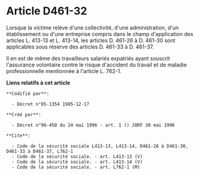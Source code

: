 # Article D461-32

Lorsque la victime relève d'une collectivité, d'une administration, d'un établissement ou d'une entreprise compris dans le
champ d'application des articles L. 413-13 et L. 413-14, les articles D. 461-26 à D. 461-30 sont applicables sous réserve des
articles D. 461-33 à D. 461-37.

Il en est de même des travailleurs salariés expatriés ayant souscrit l'assurance volontaire contre le risque d'accident du
travail et de maladie professionnelle mentionnée à l'article L. 762-1.

**Liens relatifs à cet article**

	**Codifié par**:

	  - Décret n°85-1354 1985-12-17

	**Créé par**:

	  - Décret n°96-458 du 24 mai 1996 - art. 1 () JORF 30 mai 1996

	**Cite**:

	  - Code de la sécurité sociale L413-13, L413-14, D461-26 à D461-30, D461-33 à D461-37, L762-1
	  - Code de la sécurité sociale. - art. L413-13 (V)
	  - Code de la sécurité sociale. - art. L413-14 (V)
	  - Code de la sécurité sociale. - art. L762-1 (M)
